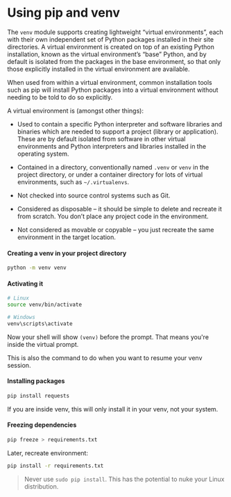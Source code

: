 # Using pip and venv

The `venv` module supports creating lightweight “virtual environments”, each with their own independent set of Python packages installed in their site directories. A virtual environment is created on top of an existing Python installation, known as the virtual environment’s “base” Python, and by default is isolated from the packages in the base environment, so that only those explicitly installed in the virtual environment are available.

When used from within a virtual environment, common installation tools such as pip will install Python packages into a virtual environment without needing to be told to do so explicitly.

A virtual environment is (amongst other things):

- Used to contain a specific Python interpreter and software libraries and binaries which are needed to support a project (library or application). These are by default isolated from software in other virtual environments and Python interpreters and libraries installed in the operating system.

- Contained in a directory, conventionally named `.venv` or `venv` in the project directory, or under a container directory for lots of virtual environments, such as `~/.virtualenvs`.

- Not checked into source control systems such as Git.

- Considered as disposable – it should be simple to delete and recreate it from scratch. You don’t place any project code in the environment.

- Not considered as movable or copyable – you just recreate the same environment in the target location.

#### Creating a venv in your project directory

```bash
python -m venv venv
```

#### Activating it

```bash
# Linux
source venv/bin/activate

# Windows
venv\scripts\activate
```

Now your shell will show `(venv)` before the prompt. That means you're inside the virtual prompt.

This is also the command to do when you want to resume your venv session.

#### Installing packages

```bash
pip install requests
```

If you are inside venv, this will only install it in your venv, not your system.

#### Freezing dependencies

```bash
pip freeze > requirements.txt
```

Later, recreate environment:

```bash
pip install -r requirements.txt
```

> Never use `sudo pip install`. This has the potential to nuke your Linux distribution.
